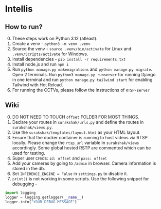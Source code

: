 # Intellis

## How to run?
0. These steps work on Python 3.12 (atleast).
1. Create a venv - `python3 -m venv .venv`
2. Source the venv - `source .venv/bin/activate` for Linux and `.venv/Scripts/activate` for Windows.
3. Install dependencies - `pip install -r requirements.txt`
4. Install node.js and run `npm i`
5. Run `python manage.py makemigrations` and `python manage.py migrate`. Open 2 terminals. Run `python3 manage.py runserver` for running Django in one terminal and run `python manage.py tailwind start` for enabling Tailwind with Hot Reload. 
6. For running the CCTVs, please follow the instructions of `RTSP-server`

## Wiki
0. DO NOT NEED TO TOUCH `offset` FOLDER FOR MOST THINGS.
1. Declare your routes in `surakshak/urls.py` and define the routes in `surakshak/views.py`.
2. Use the `surakshak/templates/layout.html` as your HTML layout.
3. Ensure that the docker container is running to host videos via RTSP locally. Please change the `rtsp_url` variable in `surakshak/views` accordingly. Some global hosted RSTP are commented which can be used for testing.
4. Super user creds: `id: offset` and `pass: offset`
5. Add your cameras by going to `/admin` in browser. Camera information is stored in the db.
6. Set `INFERENCE_ENGINE = False` in `settings.py` to disable it.
7. `print()` is not working in some scripts. Use the following snippet for debugging - 
```python
import logging 
logger = logging.getlogger(__name__)
logger.info("YOUR DEBUG MESSAGE")
```  
